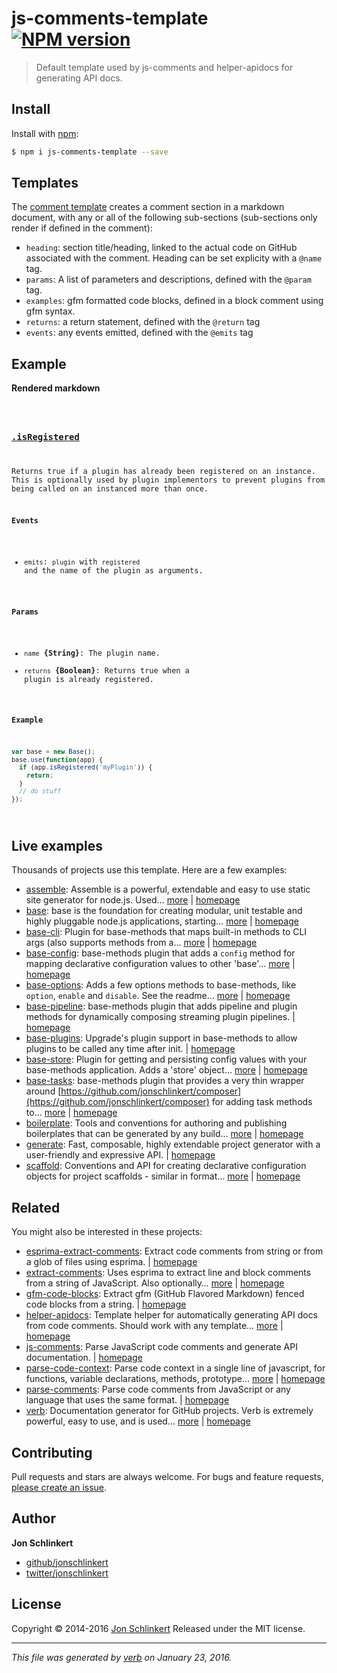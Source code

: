 # js-comments-template [![NPM version](https://img.shields.io/npm/v/js-comments-template.svg)](https://www.npmjs.com/package/js-comments-template)

> Default template used by js-comments and helper-apidocs for generating API docs.

## Install

Install with [npm](https://www.npmjs.com/):

```sh
$ npm i js-comments-template --save
```

## Templates

The [comment template](./templates/comment.js) creates a comment section in a markdown document, with any or all of the following sub-sections (sub-sections only render if defined in the comment):

* `heading`: section title/heading, linked to the actual code on GitHub associated with the comment. Heading can be set explicity with a `@name` tag.
* `params`: A list of parameters and descriptions, defined with the `@param` tag.
* `examples`: gfm formatted code blocks, defined in a block comment using gfm syntax.
* `returns`: a return statement, defined with the `@return` tag
* `events`: any events emitted, defined with the `@emits` tag

## Example

**Rendered markdown**

<code>

### [.isRegistered](index.js#L105)

Returns true if a plugin has already been registered on an instance. This is optionally used by plugin implementors to prevent plugins from being called on an instanced more than once.

**Events**

* `emits`: `plugin` with `registered` and the name of the plugin as arguments.

**Params**

* `name` **{String}**: The plugin name.
* `returns` **{Boolean}**: Returns true when a plugin is already registered.

**Example**

```js
var base = new Base();
base.use(function(app) {
  if (app.isRegistered('myPlugin')) {
    return;
  }
  // do stuff
});
```

</code>

## Live examples

Thousands of projects use this template. Here are a few examples:

* [assemble](https://www.npmjs.com/package/assemble): Assemble is a powerful, extendable and easy to use static site generator for node.js. Used… [more](https://www.npmjs.com/package/assemble) | [homepage](https://github.com/assemble/assemble)
* [base](https://www.npmjs.com/package/base): base is the foundation for creating modular, unit testable and highly pluggable node.js applications, starting… [more](https://www.npmjs.com/package/base) | [homepage](https://github.com/node-base/base)
* [base-cli](https://www.npmjs.com/package/base-cli): Plugin for base-methods that maps built-in methods to CLI args (also supports methods from a… [more](https://www.npmjs.com/package/base-cli) | [homepage](https://github.com/jonschlinkert/base-cli)
* [base-config](https://www.npmjs.com/package/base-config): base-methods plugin that adds a `config` method for mapping declarative configuration values to other 'base'… [more](https://www.npmjs.com/package/base-config) | [homepage](https://github.com/jonschlinkert/base-config)
* [base-options](https://www.npmjs.com/package/base-options): Adds a few options methods to base-methods, like `option`, `enable` and `disable`. See the readme… [more](https://www.npmjs.com/package/base-options) | [homepage](https://github.com/jonschlinkert/base-options)
* [base-pipeline](https://www.npmjs.com/package/base-pipeline): base-methods plugin that adds pipeline and plugin methods for dynamically composing streaming plugin pipelines. | [homepage](https://github.com/jonschlinkert/base-pipeline)
* [base-plugins](https://www.npmjs.com/package/base-plugins): Upgrade's plugin support in base-methods to allow plugins to be called any time after init. | [homepage](https://github.com/jonschlinkert/base-plugins)
* [base-store](https://www.npmjs.com/package/base-store): Plugin for getting and persisting config values with your base-methods application. Adds a 'store' object… [more](https://www.npmjs.com/package/base-store) | [homepage](https://github.com/jonschlinkert/base-store)
* [base-tasks](https://www.npmjs.com/package/base-tasks): base-methods plugin that provides a very thin wrapper around [https://github.com/jonschlinkert/composer](https://github.com/jonschlinkert/composer) for adding task methods to… [more](https://www.npmjs.com/package/base-tasks) | [homepage](https://github.com/jonschlinkert/base-tasks)
* [boilerplate](https://www.npmjs.com/package/boilerplate): Tools and conventions for authoring and publishing boilerplates that can be generated by any build… [more](https://www.npmjs.com/package/boilerplate) | [homepage](http://boilerplates.io)
* [generate](https://www.npmjs.com/package/generate): Fast, composable, highly extendable project generator with a user-friendly and expressive API. | [homepage](https://github.com/generate/generate)
* [scaffold](https://www.npmjs.com/package/scaffold): Conventions and API for creating declarative configuration objects for project scaffolds - similar in format… [more](https://www.npmjs.com/package/scaffold) | [homepage](https://github.com/jonschlinkert/scaffold)

## Related

You might also be interested in these projects:

* [esprima-extract-comments](https://www.npmjs.com/package/esprima-extract-comments): Extract code comments from string or from a glob of files using esprima. | [homepage](https://github.com/jonschlinkert/esprima-extract-comments)
* [extract-comments](https://www.npmjs.com/package/extract-comments): Uses esprima to extract line and block comments from a string of JavaScript. Also optionally… [more](https://www.npmjs.com/package/extract-comments) | [homepage](https://github.com/jonschlinkert/extract-comments)
* [gfm-code-blocks](https://www.npmjs.com/package/gfm-code-blocks): Extract gfm (GitHub Flavored Markdown) fenced code blocks from a string. | [homepage](https://github.com/jonschlinkert/gfm-code-blocks)
* [helper-apidocs](https://www.npmjs.com/package/helper-apidocs): Template helper for automatically generating API docs from code comments. Should work with any template… [more](https://www.npmjs.com/package/helper-apidocs) | [homepage](https://github.com/jonschlinkert/helper-apidocs)
* [js-comments](https://www.npmjs.com/package/js-comments): Parse JavaScript code comments and generate API documentation. | [homepage](https://github.com/jonschlinkert/js-comments)
* [parse-code-context](https://www.npmjs.com/package/parse-code-context): Parse code context in a single line of javascript, for functions, variable declarations, methods, prototype… [more](https://www.npmjs.com/package/parse-code-context) | [homepage](https://github.com/jonschlinkert/parse-code-context)
* [parse-comments](https://www.npmjs.com/package/parse-comments): Parse code comments from JavaScript or any language that uses the same format. | [homepage](https://github.com/jonschlinkert/parse-comments)
* [verb](https://www.npmjs.com/package/verb): Documentation generator for GitHub projects. Verb is extremely powerful, easy to use, and is used… [more](https://www.npmjs.com/package/verb) | [homepage](https://github.com/verbose/verb)

## Contributing

Pull requests and stars are always welcome. For bugs and feature requests, [please create an issue](https://github.com/jonschlinkert/js-comments-template/issues/new).

## Author

**Jon Schlinkert**

* [github/jonschlinkert](https://github.com/jonschlinkert)
* [twitter/jonschlinkert](http://twitter.com/jonschlinkert)

## License

Copyright © 2014-2016 [Jon Schlinkert](https://github.com/jonschlinkert)
Released under the MIT license.

***

_This file was generated by [verb](https://github.com/verbose/verb) on January 23, 2016._